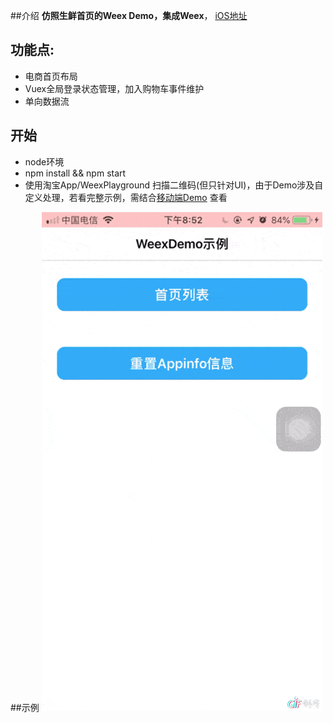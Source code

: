 ##介绍
**仿照生鲜首页的Weex Demo，集成Weex**， [iOS地址](https://github.com/mingabc/weex_home_ios_example)

## 功能点:
* 电商首页布局
* Vuex全局登录状态管理，加入购物车事件维护
* 单向数据流

## 开始
* node环境
* npm install && npm start
* 使用淘宝App/WeexPlayground 扫描二维码(但只针对UI)，由于Demo涉及自定义处理，若看完整示例，需结合[移动端Demo](https://github.com/mingabc/weex_home_ios_example) 查看

##示例
![image](https://github.com/mingabc/weex_home_example/blob/master/62502C3327091D5ACE7949F20ECC06FC.gif) 
